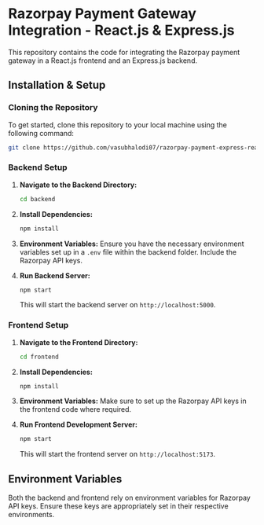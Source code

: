 # Razorpay Payment Gateway Integration - React.js & Express.js

This repository contains the code for integrating the Razorpay payment gateway in a React.js frontend and an Express.js backend.

## Installation & Setup

### Cloning the Repository

To get started, clone this repository to your local machine using the following command:

```bash
git clone https://github.com/vasubhalodi07/razorpay-payment-express-react.git
```

### Backend Setup

1. **Navigate to the Backend Directory:**

   ```bash
   cd backend
   ```

2. **Install Dependencies:**

   ```bash
   npm install
   ```

3. **Environment Variables:**
   Ensure you have the necessary environment variables set up in a `.env` file within the backend folder. Include the Razorpay API keys.

4. **Run Backend Server:**
   ```bash
   npm start
   ```
   This will start the backend server on `http://localhost:5000`.

### Frontend Setup

1. **Navigate to the Frontend Directory:**

   ```bash
   cd frontend
   ```

2. **Install Dependencies:**

   ```bash
   npm install
   ```

3. **Environment Variables:**
   Make sure to set up the Razorpay API keys in the frontend code where required.

4. **Run Frontend Development Server:**
   ```bash
   npm start
   ```
   This will start the frontend server on `http://localhost:5173`.

## Environment Variables

Both the backend and frontend rely on environment variables for Razorpay API keys. Ensure these keys are appropriately set in their respective environments.
